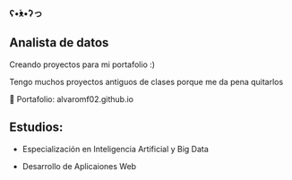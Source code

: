 ### ʕ•́ᴥ•̀ʔっ

## Analista de datos

Creando proyectos para mi portafolio :)

Tengo muchos proyectos antiguos de clases porque me da pena quitarlos

🔗 Portafolio: alvaromf02.github.io

## Estudios:

 - Especialización en Inteligencia Artificial y Big Data

 - Desarrollo de Aplicaiones Web
